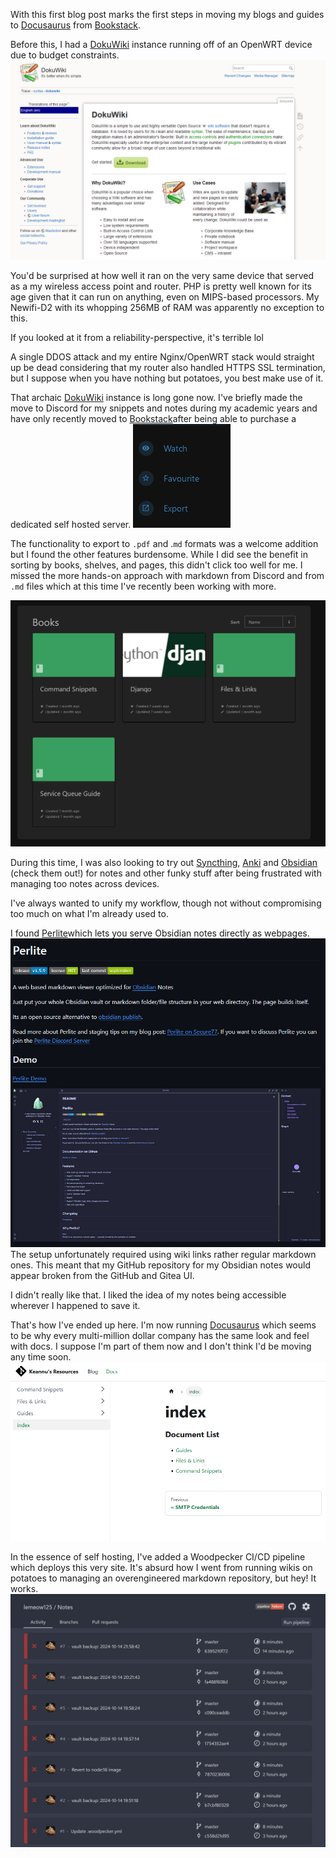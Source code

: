 With this first blog post marks the first steps in moving my blogs and guides to [Docusaurus](https://docusaurus.io) from [Bookstack](https://github.com/BookStackApp/BookStack/).

Before this, I had a [DokuWiki](https://www.dokuwiki.org/dokuwiki) instance running off of an OpenWRT device due to budget constraints. ![](_resources/Hello%20World/6f20a26a6097d2d3dce22aee04b184ab_MD5.jpeg)

You'd be surprised at how well it ran on the very same device that served as a my wireless access point and router. PHP is pretty well known for its age given that it can run on anything, even on MIPS-based processors. My Newifi-D2 with its whopping 256MB of RAM was apparently no exception to this.

If you looked at it from a reliability-perspective, it's terrible lol

A single DDOS attack and my entire Nginx/OpenWRT stack would straight up be dead considering that my router also handled HTTPS SSL termination, but I suppose when you have nothing but potatoes, you best make use of it.

That archaic [DokuWiki](https://www.dokuwiki.org/dokuwiki) instance is long gone now. I've briefly made the move to Discord for my snippets and notes during my academic years and have only recently moved to [Bookstack](https://github.com/BookStackApp/BookStack/)after being able to purchase a dedicated self hosted server.
![image.png](_resources/Hello%20World/95e994a558dd0d87a876f54253ed803a_MD5.jpeg)

The functionality to export to `.pdf` and .`md` formats was a welcome addition but I found the other features burdensome. While I did see the benefit in sorting by books, shelves, and pages, this didn't click too well for me. I missed the more hands-on approach with markdown from Discord and from `.md` files which at this time I've recently been working with more.

![Bookstack.png](_resources/Hello%20World/e818ec2473d0ce0bdca161182a270413_MD5.jpeg)

During this time, I was also looking to try out [Syncthing](https://github.com/syncthing/syncthing), [Anki](https://apps.ankiweb.net/) and [Obsidian](https://obsidian.md/) (check them out!) for notes and other funky stuff after being frustrated with managing too notes across devices.

I've always wanted to unify my workflow, though not without compromising too much on what I'm already used to.

I found [Perlite](https://github.com/secure-77/Perlite)which lets you serve Obsidian notes directly as webpages. 
![](_resources/Hello%20World/ddea1042d8ac39e09e388776ead1c36f_MD5.jpeg)
The setup unfortunately required using wiki links rather regular markdown ones. This meant that my GitHub repository for my Obsidian notes would appear broken from the GitHub and Gitea UI.

I didn't really like that. I liked the idea of my notes being accessible wherever I happened to save it.

That's how I've ended up here. I'm now running [Docusaurus](https://docusaurus.io) which seems to be why every multi-million dollar company has the same look and feel with docs. I suppose I'm part of them now and I don't think I'd be moving any time soon.
![](_resources/Hello%20World/797eaee85c4391bb3bef62f6c4980253_MD5.jpeg)

In the essence of self hosting, I've added a Woodpecker CI/CD pipeline which deploys this very site. It's absurd how I went from running wikis on potatoes to managing an overengineered markdown repository, but hey! It works.
![](_resources/Hello%20World/8cfd8f16ccab6e5cb696ae0c221cde52_MD5.jpeg)
